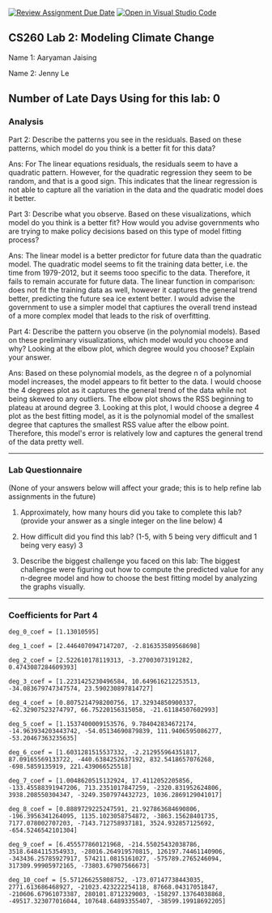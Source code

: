 [![Review Assignment Due Date](https://classroom.github.com/assets/deadline-readme-button-22041afd0340ce965d47ae6ef1cefeee28c7c493a6346c4f15d667ab976d596c.svg)](https://classroom.github.com/a/R-b_MeyN)
[![Open in Visual Studio Code](https://classroom.github.com/assets/open-in-vscode-2e0aaae1b6195c2367325f4f02e2d04e9abb55f0b24a779b69b11b9e10269abc.svg)](https://classroom.github.com/online_ide?assignment_repo_id=17951540&assignment_repo_type=AssignmentRepo)
## CS260 Lab 2: Modeling Climate Change

Name 1: Aaryaman Jaising

Name 2: Jenny Le

Number of Late Days Using for this lab:
0
---

### Analysis

Part 2: Describe the patterns you see in the residuals. Based on these patterns, which model do you think is a better fit for this data?

Ans: For The linear equations residuals, the residuals seem to have a quadratic pattern. However, for the quadratic regression they seem to be random, and that is a good sign. This indicates that the linear regression is not able to capture all the variation in the data and the quadratic model does it better.

Part 3: Describe what you observe. Based on these visualizations, which model do you think is a better fit? How would you advise governments who are trying to make policy decisions based on this type of model fitting process?

Ans: The linear model is a better predictor for future data than the quadratic model. The quadratic model seems to fit the training data better, i.e. the time from 1979-2012, but it seems tooo specific to the data. Therefore, it fails to remain accurate for future data. The linear function in comparison: does not fit the training data as well, however it captures the general trend better, predicting the future sea ice extent better.
I would advise the government to use a simpler model that captiures the overall trend instead of a more complex model that leads to the risk of overfitting.

Part 4: Describe the pattern you observe (in the polynomial models). Based on these preliminary visualizations, which model would you choose and why?
Looking at the elbow plot, which degree would you choose? Explain your answer.

Ans: Based on these polynomial models, as the degree n of a polynomial model increases, the model appears to fit better to the data. I would choose the 4 degrees plot as it captures the general trend of the data while not being skewed to any outliers. The elbow plot shows the RSS beginning to plateau at around degree 3. Looking at this plot, I would choose a degree 4 plot as the best fitting model, as it is the polynomial model of the smallest degree that captures the smallest RSS value after the elbow point. Therefore, this model's error is relatively low and captures the general trend of the data pretty well. 


---

### Lab Questionnaire

(None of your answers below will affect your grade; this is to help refine lab
assignments in the future)

1. Approximately, how many hours did you take to complete this lab? (provide
  your answer as a single integer on the line below)
  4

2. How difficult did you find this lab? (1-5, with 5 being very difficult and 1
  being very easy)
  3

3. Describe the biggest challenge you faced on this lab:
  The biggest challengse were figuring out how to compute the predicted value for any n-degree model and how to choose the best fitting model by analyzing the graphs visually.
---

### Coefficients for Part 4

~~~
deg_0_coef = [1.13010595]

deg_1_coef = [2.4464070947147207, -2.816353589568698]

deg_2_coef = [2.522610178119313, -3.27003073191282, 0.4743087284609393]

deg_3_coef = [1.2231425230496584, 10.649616212253513, -34.083679747347574, 23.590230897814727]

deg_4_coef = [0.8075214798200756, 17.32934850900337, -62.32907523274797, 66.75220156315058, -21.61184507602993]

deg_5_coef = [1.1537400009153576, 9.784042834672174, -14.963934203443742, -54.05134690879839, 111.9406595086277, -53.20467363235635]

deg_6_coef = [1.6031281515537332, -2.212955964351817, 87.09165569133722, -440.6384252637192, 832.5418657076268, -698.5859135919, 221.439066525518]

deg_7_coef = [1.0048620515132924, 17.4112052205856, -133.45588391947206, 713.2351017847259, -2320.831952624806, 3938.208550304347, -3249.3507974432723, 1036.2869129041017]

deg_8_coef = [0.8889729225247591, 21.927863684690806, -196.3956341264095, 1135.1023058754872, -3863.15628401735, 7177.078002707203, -7143.712758937181, 3524.932857125692, -654.5246542101304]

deg_9_coef = [6.455577860121968, -214.55025432038786, 3518.6484115354933, -28016.264919570815, 126197.74461140906, -343436.25785927917, 574211.0815161027, -575789.2765246094, 317309.99905972165, -73803.67907566673]

deg_10_coef = [5.571266255808752, -173.07147738443035, 2771.613686468927, -21023.423222254118, 87668.04317051847, -210606.67961073387, 280101.8712329003, -158297.13764038868, -49517.323077016044, 107648.64893355407, -38599.19918692205]
~~~
